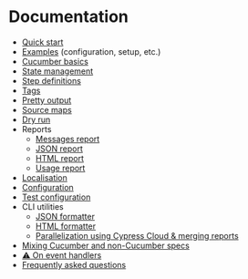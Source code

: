 # Documentation

* [Quick start](quick-start.md)
* [Examples](../examples/) (configuration, setup, etc.)
* [Cucumber basics](cucumber-basics.md)
* [State management](state-management.md)
* [Step definitions](step-definitions.md)
* [Tags](tags.md)
* [Pretty output](pretty-output.md)
* [Source maps](source-maps.md)
* [Dry run](dry-run.md)
* Reports
  * [Messages report](messages-report.md)
  * [JSON report](json-report.md)
  * [HTML report](html-report.md)
  * [Usage report](usage-report.md)
* [Localisation](localisation.md)
* [Configuration](configuration.md)
* [Test configuration](test-configuration.md)
* CLI utilities
  * [JSON formatter](json-formatter.md)
  * [HTML formatter](html-formatter.md)
  * [Parallelization using Cypress Cloud & merging reports](merging-reports.md)
* [Mixing Cucumber and non-Cucumber specs](mixing-types.md)
* [:warning: On event handlers](event-handlers.md)
* [Frequently asked questions](faq.md)
